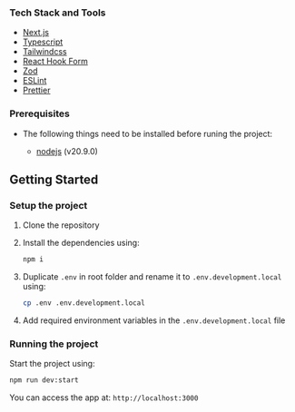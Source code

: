 ### Tech Stack and Tools

- [Next.js](https://nextjs.org/)
- [Typescript](https://www.typescriptlang.org/)
- [Tailwindcss](https://tailwindcss.com/)
- [React Hook Form](https://react-hook-form.com/)
- [Zod](https://zod.dev/)
- [ESLint](https://eslint.org/)
- [Prettier](https://prettier.io/)

### Prerequisites

- The following things need to be installed before runing the project:

  - [nodejs](https://nodejs.org/en/) (v20.9.0)

## Getting Started

### Setup the project

1. Clone the repository
2. Install the dependencies using:

   ```bash
   npm i
   ```

3. Duplicate `.env` in root folder and rename it to `.env.development.local` using:

   ```bash
   cp .env .env.development.local
   ```

4. Add required environment variables in the `.env.development.local` file

### Running the project

Start the project using:

```bash
npm run dev:start
```

You can access the app at: `http://localhost:3000`
